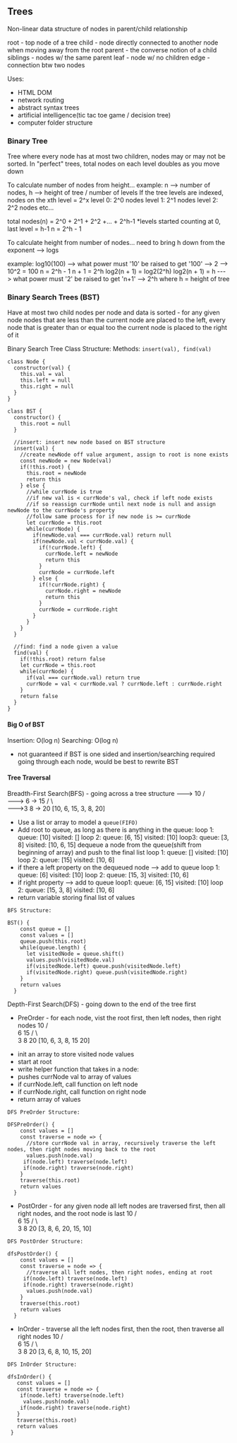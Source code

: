 ## Trees

Non-linear data structure of nodes in parent/child relationship

root - top node of a tree
child - node directly connected to another node when moving away from the root
parent - the converse notion of a child
siblings - nodes w/ the same parent
leaf - node w/ no children
edge - connection btw two nodes

Uses:
- HTML DOM
- network routing
- abstract syntax trees
- artificial intelligence(tic tac toe game / decision tree)
- computer folder structure

### Binary Tree
Tree where every node has at most two children, nodes may or may not be sorted.
In "perfect" trees, total nodes on each level doubles as you move down

To calculate number of nodes from height...
example: n --> number of nodes, h --> height of tree / number of levels
If the tree levels are indexed, nodes on the xth level = 2^x
level 0: 2^0 nodes
level 1: 2^1 nodes
level 2: 2^2 nodes
etc...

total nodes(n) = 2^0 + 2^1 + 2^2 +... + 2^h-1
*levels started counting at 0, last level = h-1
n = 2^h - 1

To calculate height from number of nodes...
need to bring h down from the exponent --> logs

example: log10(100) --> what power must '10' be raised to get '100' --> 2 --> 10^2 = 100
n = 2^h - 1
n + 1 = 2^h
log2(n + 1) = log2(2^h)
log2(n + 1) = h ---> what power must '2' be raised to get 'n+1' --> 2^h where h = height of tree

### Binary Search Trees (BST)

Have at most two child nodes per node and data is sorted - for any given node nodes that are less than the current node are placed to the left, every node that is greater than or equal too the current node is placed to the right of it

Binary Search Tree Class Structure:
Methods: `insert(val), find(val)`
```
class Node {
  constructor(val) {
    this.val = val
    this.left = null
    this.right = null
  }
}

class BST {
  constructor() {
    this.root = null
  }

  //insert: insert new node based on BST structure
  insert(val) {
    //create newNode off value argument, assign to root is none exists
    const newNode = new Node(val)
    if(!this.root) {
      this.root = newNode
      return this
    } else {
      //while currNode is true
      //if new val is < currNode's val, check if left node exists
      //if so reassign currNode until next node is null and assign newNode to the currNode's property
      //follow same process for if new node is >= currNode
      let currNode = this.root
      while(currNode) {
        if(newNode.val === currNode.val) return null
        if(newNode.val < currNode.val) {
          if(!currNode.left) {
            currNode.left = newNode
            return this
          }
          currNode = currNode.left
        } else {
          if(!currNode.right) {
            currNode.right = newNode
            return this
          }
          currNode = currNode.right
        }
      }
    }
  }

  //find: find a node given a value
  find(val) {
    if(!this.root) return false
    let currNode = this.root
    while(currNode) {
      if(val === currNode.val) return true
      currNode = val < currNode.val ? currNode.left : currNode.right
    }
    return false
  }
}
```

#### Big O of BST
Insertion: O(log n)
Searching: O(log n)
* not guaranteed if BST is one sided and insertion/searching required going through each node, would be best to rewrite BST

#### Tree Traversal
Breadth-First Search(BFS) - going across a tree structure
--->    10
       /  \
--->  6 -> 15
     / \     \
--->3   8 ->  20
[10, 6, 15, 3, 8, 20]

* Use a list or array to model a `queue(FIFO)`
* Add root to queue, as long as there is anything in the queue:
loop 1:
queue: [10]
visited: []
loop 2:
queue: [6, 15]
visited: [10]
loop3:
queue: [3, 8]
visited: [10, 6, 15]
  dequeue a node from the queue(shift from beginning of array) and push to the final list
loop 1:
queue: []
visited: [10]
loop 2:
queue: [15]
visited: [10, 6]
* if there a left property on the dequeued node --> add to queue
loop 1:
queue: [6]
visited: [10]
loop 2:
queue: [15, 3]
visited: [10, 6]
* if right property --> add to queue
loop1:
queue: [6, 15]
visited: [10]
loop 2:
queue: [15, 3, 8]
visited: [10, 6]
* return variable storing final list of values

```
BFS Structure:

BST() {
    const queue = []
    const values = []
    queue.push(this.root)
    while(queue.length) {
      let visitedNode = queue.shift()
      values.push(visitedNode.val)
      if(visitedNode.left) queue.push(visitedNode.left)
      if(visitedNode.right) queue.push(visitedNode.right)
    }
    return values
  }
```


Depth-First Search(DFS) - going down to the end of the tree first
 - PreOrder - for each node, vist the root first, then left nodes, then right nodes
    10
   /  \
  6    15
 / \     \
3   8     20
[10, 6, 3, 8, 15 20]

* init an array to store visited node values
* start at root
* write helper function that takes in a node:
* pushes currNode val to array of values
* if currNode.left, call function on left node
* if currNode.right, call function on right node
* return array of values

```
DFS PreOrder Structure:

DFSPreOrder() {
    const values = []
    const traverse = node => {
      //store currNode val in array, recursively traverse the left nodes, then right nodes moving back to the root
      values.push(node.val)
     if(node.left) traverse(node.left)
     if(node.right) traverse(node.right)
    }
    traverse(this.root)
    return values
  }
```
 - PostOrder - for any given node all left nodes are traversed first, then all right nodes, and the root node is last
    10
   /  \
  6    15
 / \     \
3   8     20
[3, 8, 6, 20, 15, 10]

```
DFS PostOrder Structure:

dfsPostOrder() {
    const values = []
    const traverse = node => {
      //traverse all left nodes, then right nodes, ending at root
     if(node.left) traverse(node.left)
     if(node.right) traverse(node.right)
      values.push(node.val)
    }
    traverse(this.root)
    return values
  }
```
 - InOrder - traverse all the left nodes first, then the root, then traverse all right nodes
    10
   /  \
  6    15
 / \     \
3   8     20
[3, 6, 8, 10, 15, 20]

 ```
 DFS InOrder Structure:

 dfsInOrder() {
    const values = []
    const traverse = node => {
     if(node.left) traverse(node.left)
      values.push(node.val)
     if(node.right) traverse(node.right)
    }
    traverse(this.root)
    return values
  }
 ```
